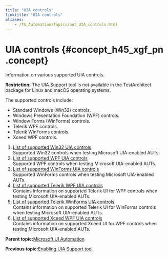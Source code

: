 ```yaml
--- 
title: "UIA controls"
linktitle: "UIA controls"
aliases: 
    - /TA_Automation/Topics/aut_UIA_controls.html
---
```

# UIA controls {#concept_h45_xgf_pn .concept}

Information on various supported UIA controls.

**Restriction:** The UIA Support tool is not available in the TestArchitect package for Linux and macOS operating systems.

The supported controls include:

-   Standard Windows \(Win32\) controls.
-   Windows Presentation Foundation \(WPF\) controls.
-   Window Forms \(WinForms\) controls.
-   Telerik WPF controls.
-   Telerik WinForms controls.
-   Xceed WPF controls.

1.  [List of supported Win32 UIA controls](../../TA_Automation/Topics/aut_Using_UIA_supported_controls_WIN32.html)  
Supported Win32 controls when testing Microsoft UIA-enabled AUTs.
2.  [List of supported WPF UIA controls](../../TA_Automation/Topics/aut_Using_UIA_supported_controls_WPF.html)  
Supported WPF controls when testing Microsoft UIA-enabled AUTs.
3.  [List of supported WinForms UIA controls](../../TA_Automation/Topics/aut_Using_UIA_supported_controls_WinForm.html)  
Supported WinForms controls when testing Microsoft UIA-enabled AUTs.
4.  [List of supported Telerik WPF UIA controls](../../TA_Automation/Topics/aut_Using_UIA_supported_controls_WPF_Telerik.html)  
Contains information on supported Telerik UI for WPF controls when testing Microsoft UIA-enabled AUTs.
5.  [List of supported Telerik WinForms UIA controls](../../TA_Automation/Topics/aut_Using_UIA_supported_controls_WinForm_Telerik.html)  
Contains information on supported Telerik UI for WinForms controls when testing Microsoft UIA-enabled AUTs.
6.  [List of supported Xceed WPF UIA controls](../../TA_Automation/Topics/aut_Using_UIA_supported_controls_WPF_Xceed.html)  
Contains information on supported Xceed UI for WPF controls when testing Microsoft UIA-enabled AUTs.

**Parent topic:**[Microsoft UI Automation](../../TA_Automation/Topics/aut_Using_UIA.html)

**Previous topic:**[Enabling UIA Support tool](../../TA_Automation/Topics/aut_UIA_activation.html)

